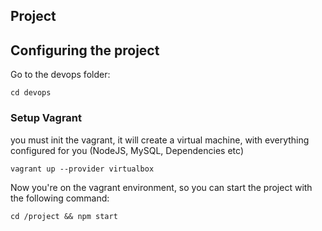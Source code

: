 ## Project

## Configuring the project

Go to the devops folder:

	cd devops

### Setup Vagrant 

you must init the vagrant, it will create a virtual machine, with everything configured for you (NodeJS, MySQL, Dependencies etc)
	
	vagrant up --provider virtualbox

Now you're on the vagrant environment, so you can start the project with the following command: 

	cd /project && npm start